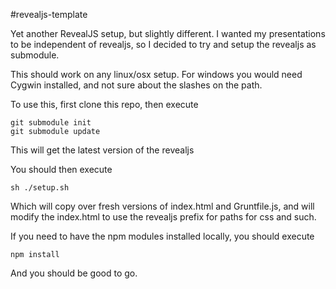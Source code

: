 #revealjs-template

Yet another RevealJS setup, but slightly different.
I wanted my presentations to be independent of revealjs, so I decided to try
and setup the revealjs as submodule.

This should work on any linux/osx setup.
For windows you would need Cygwin installed, and not sure about the slashes on the path.

To use this, first clone this repo, then execute
```
git submodule init
git submodule update
```

This will get the latest version of the revealjs

You should then execute
```
sh ./setup.sh
```
Which will copy over fresh versions of index.html and Gruntfile.js,
and will modify the index.html to use the revealjs prefix for paths for css and such.

If you need to have the npm modules installed locally, you should execute
```
npm install
```

And you should be good to go.